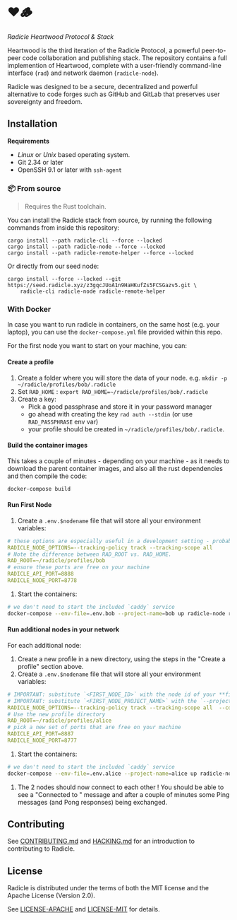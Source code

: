 # ❤️🪵

*Radicle Heartwood Protocol & Stack*

Heartwood is the third iteration of the Radicle Protocol, a powerful
peer-to-peer code collaboration and publishing stack. The repository contains a
full implemention of Heartwood, complete with a user-friendly command-line
interface (`rad`) and network daemon (`radicle-node`).

Radicle was designed to be a secure, decentralized and powerful alternative to
code forges such as GitHub and GitLab that preserves user sovereignty
and freedom.

## Installation

**Requirements**

* *Linux* or *Unix* based operating system.
* Git 2.34 or later
* OpenSSH 9.1 or later with `ssh-agent`

### 📦 From source

> Requires the Rust toolchain.

You can install the Radicle stack from source, by running the following
commands from inside this repository:

    cargo install --path radicle-cli --force --locked
    cargo install --path radicle-node --force --locked
    cargo install --path radicle-remote-helper --force --locked

Or directly from our seed node:

    cargo install --force --locked --git https://seed.radicle.xyz/z3gqcJUoA1n9HaHKufZs5FCSGazv5.git \
        radicle-cli radicle-node radicle-remote-helper

### With Docker

In case you want to run radicle in containers, on the same host (e.g. your laptop), 
you can use the `docker-compose.yml` file provided within this repo. 

For the first node you want to start on your machine, you can: 

#### Create a profile 
1. Create a folder where you will store the data of your node. e.g. `mkdir -p ~/radicle/profiles/bob/.radicle`
1. Set `RAD_HOME` : `export RAD_HOME=~/radicle/profiles/bob/.radicle`
1. Create a key:
   - Pick a good passphrase and store it in your password manager
   - go ahead with creating the key `rad auth --stdin` (or use `RAD_PASSPHRASE` env var)
   - your profile should be created in `~/radicle/profiles/bob/.radicle`. 

#### Build the container images

This takes a couple of minutes - depending on your machine - as it needs 
to download the parent container images, and also all the rust 
dependencies and then compile the code: 

```bash
docker-compose build
```

#### Run First Node 
1. Create a `.env.$nodename` file that will store all your environment variables:
```yaml
# these options are especially useful in a development setting - probably not for production use
RADICLE_NODE_OPTIONS=--tracking-policy track --tracking-scope all
# Note the difference between RAD_ROOT vs. RAD_HOME.
RAD_ROOT=~/radicle/profiles/bob
# ensure these ports are free on your machine
RADICLE_API_PORT=8888
RADICLE_NODE_PORT=8778
```
1. Start the containers:
```bash
# we don't need to start the included `caddy` service
docker-compose --env-file=.env.bob --project-name=bob up radicle-node radicle-httpd
```

#### Run additional nodes in your network

For each additional node: 
1. Create a new profile in a new directory, using the steps in the "Create a profile" section above. 
1. Create a `.env.$nodename` file that will store all your environment variables:
```yaml
# IMPORTANT: substitute `<FIRST_NODE_ID>` with the node id of your **first** node ( `RAD_HOME=<path_to_first_node_profile> rad self | grep "Node ID"` ). 
# IMPORTANT: substitute `<FIRST_NODE_PROJECT_NAME>` with the `--project-name` value you used in your first node. In our example, this would be `bob`.
RADICLE_NODE_OPTIONS=--tracking-policy track --tracking-scope all  --connect <FIRST_NODE_ID>@<FIRST_NODE_PROJECT_NAME>_radicle-node_1.radicle-services:8776
# Use the new profile directory
RAD_ROOT=~/radicle/profiles/alice
# pick a new set of ports that are free on your machine
RADICLE_API_PORT=8887
RADICLE_NODE_PORT=8777
```
1. Start the containers:
```bash
# we don't need to start the included `caddy` service
docker-compose --env-file=.env.alice --project-name=alice up radicle-node radicle-httpd
```
1. The 2 nodes should now connect to each other ! You should be able to see a "Connected to <node id>" message and after a couple of minutes some Ping messages (and Pong responses) being exchanged.  

## Contributing

See [CONTRIBUTING.md](CONTRIBUTING.md) and [HACKING.md](HACKING.md) for an
introduction to contributing to Radicle.

## License

Radicle is distributed under the terms of both the MIT license and the Apache License (Version 2.0).

See [LICENSE-APACHE](LICENSE-APACHE) and [LICENSE-MIT](LICENSE-MIT) for details.

